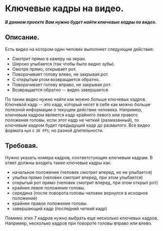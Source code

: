 # Ключевые кадры на видео.
***В данном проекте Вам нужно будет найти ключевые кадры по видео.***

## Описание.
Есть видео на котором один человек выполняет следующие действия:
-  Смотрит прямо в камеру на экран.
-  Широко улыбается (так чтобы было видно зубы).
-  Смотря прямо, открывает рот.
-  Поворачивает голову влево, не закрывая рот.
-  С открытым ртом возвращается обратно.
-  Поворачивает голову вправо, не закрывая рот.
-  Возвращается обратно -- видео завершается.

По таким видео нужно найти как можно больше ключевых кадров. Ключевой кадр -- это кадр, который несет в себе как можно больше полезной информации о текущем действии человека. Например, ключевым кадром является кадр крайнего левого или правого положения головы, если этот кадр не четкий (размазанный), то ключевым кадром будет предыдущий кадр до размытого.
Все видео формата `mp4` с `30 FPS`, но разной длительности.

## Требовая.
Нужно указать номера кадров, соответстующие ключевым кадрам. В ответ должны входить такие ключевые кадры как:
- начальное положение (человек смотрит вперед, но не улыбается)
- улыбка прямо (человек смотрит вперед, при этом улыбается)
- открытый рот прямо (человек смотрит вперед, при этом открыл рот)
- крайнее левое положение головы.
- середина (после поворота головы человек вернулся в исходное положение)
- крайнее правое положение головы.
- завершающий кадр (последний четкий кадр)

Помимо этих 7 кадров нужно выбрать еще несколько ключевых кадров. Например, несколько кадров при повороте головы вправо или влево.

